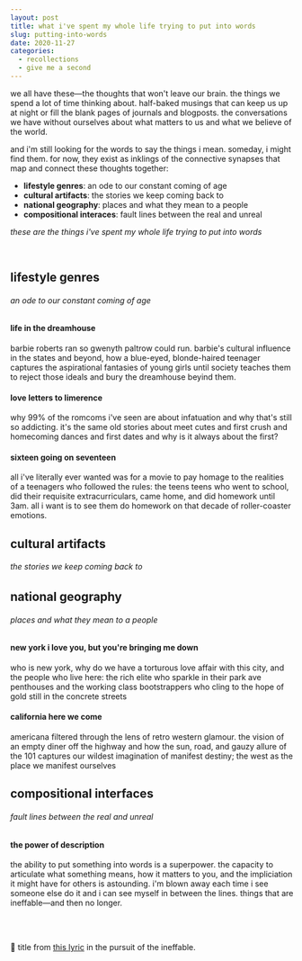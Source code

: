 ```yaml
---
layout: post
title: what i've spent my whole life trying to put into words
slug: putting-into-words
date: 2020-11-27
categories:
  - recollections
  - give me a second
---
```



we all have these—the thoughts that won't leave our brain. the things we spend a lot of time thinking about. half-baked musings that can keep us up at night or fill the blank pages of journals and blogposts. the conversations we have without ourselves about what matters to us and what we believe of the world. 

and i'm still looking for the words to say the things i mean. someday, i might find them. for now, they exist as inklings of the connective synapses that map and connect these thoughts together: 

- **lifestyle genres**: an ode to our constant coming of age 
- **cultural artifacts**: the stories we keep coming back to
- **national geography**: places and what they mean to a people
- **compositional interaces**: fault lines between the real and unreal

_these are the things i've spent my whole life trying to put into words_

<!--more-->

<br />

## lifestyle genres
###### an ode to our constant coming of age

#### life in the dreamhouse
barbie roberts ran so gwenyth paltrow could run. barbie's cultural influence in the states and beyond, how a blue-eyed, blonde-haired teenager captures the aspirational fantasies of young girls until society teaches them to reject those ideals and bury the dreamhouse beyind them. 

#### love letters to limerence
why 99% of the romcoms i've seen are about infatuation and why that's still so addicting. it's the same old stories about meet cutes and first crush and homecoming dances and first dates and why is it always about the first?

#### sixteen going on seventeen
all i've literally ever wanted was for a movie to pay homage to the realities of a teenagers who followed the rules: the teens teens who went to school, did their requisite extracurriculars, came home, and did homework until 3am. all i want is to see them do homework on that decade of roller-coaster emotions.

## cultural artifacts
###### the stories we keep coming back to

## national geography
###### places and what they mean to a people

#### new york i love you, but you're bringing me down
who is new york, why do we have a torturous love affair with this city, and the people who live here: the rich elite who sparkle in their park ave penthouses and the working class bootstrappers who cling to the hope of gold still in the concrete streets

#### california here we come
americana filtered through the lens of retro western glamour. the vision of an empty diner off the highway and how the sun, road, and gauzy allure of the 101 captures our wildest imagination of manifest destiny; the west as the place we manifest ourselves


## compositional interfaces
###### fault lines between the real and unreal

#### the power of description
the ability to put something into words is a superpower. the capacity to articulate what something means, how it matters to you, and the impliciation it might have for others is astounding. i'm blown away each time i see someone else do it and i can see myself in between the lines. things that are ineffable—and then no longer. 


<br />
<br />

 💖 title from [this lyric](https://www.youtube.com/watch?v=EwMZ_BYoCpI) in the pursuit of the ineffable.

<br />
